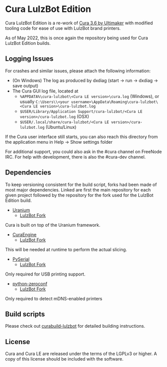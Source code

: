Cura LulzBot Edition
====
Cura LulzBot Edition is a re-work of [Cura 3.6 by Ultimaker](https://github.com/Ultimaker/Cura/tree/3.6) with modified tooling code for ease of use with LulzBot brand printers.

As of May 2022, this is once again the repository being used for Cura LulzBot Edition builds.

Logging Issues
------------
For crashes and similar issues, please attach the following information:

* (On Windows) The log as produced by dxdiag (start -> run -> dxdiag -> save output)
* The Cura GUI log file, located at
  * `%APPDATA%\cura-lulzbot\<Cura LE version>\cura.log` (Windows), or usually `C:\Users\\<your username>\AppData\Roaming\cura-lulzbot\<Cura LE version>\cura-lulzbot.log`
  * `$USER/Library/Application Support/cura-lulzbot/<Cura LE version>/cura-lulzbot.log` (OSX)
  * `$USER/.local/share/cura-lulzbot/<Cura LE version>/cura-lulzbot.log` (Ubuntu/Linux)

If the Cura user interface still starts, you can also reach this directory from the application menu in Help -> Show settings folder

For additional support, you could also ask in the #cura channel on FreeNode IRC. For help with development, there is also the #cura-dev channel.

Dependencies
------------
To keep versioning consistent for the build script, forks had been made of most major dependencies. Linked are first the main repository for each given project followed by the repository for the fork used for the LulzBot Edition build.

* [Uranium](https://github.com/Ultimaker/Uranium)
  * [LulzBot Fork](https://gitlab.com/lulzbot3d/cura-le/uranium)

Cura is built on top of the Uranium framework.

* [CuraEngine](https://github.com/Ultimaker/CuraEngine)
  * [LulzBot Fork](https://gitlab.com/lulzbot3d/cura-le/cura-engine-le)

This will be needed at runtime to perform the actual slicing.

* [PySerial](https://github.com/pyserial/pyserial)
   * [LulzBot Fork](https://gitlab.com/lulzbot3d/cura-le/pyserial)

Only required for USB printing support.

* [python-zeroconf](https://github.com/jstasiak/python-zeroconf)
  * [LulzBot Fork](https://gitlab.com/lulzbot3d/cura-le/python-zeroconf)

Only required to detect mDNS-enabled printers

Build scripts
-------------
Please check out [curabuild-lulzbot](https://gitlab.com/lulzbot3d/cura-le/curabuild-lulzbot) for detailed building instructions.

License
----------------
Cura and Cura LE are released under the terms of the LGPLv3 or higher. A copy of this license should be included with the software.
